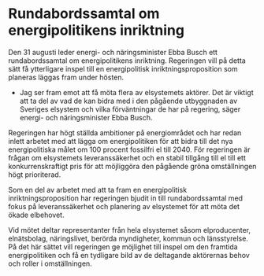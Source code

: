 # Rundabordssamtal om energipolitikens inriktning

Den 31 augusti leder energi- och näringsminister Ebba Busch ett rundabordssamtal om energipolitikens inriktning. Regeringen vill på detta sätt få ytterligare inspel till en energipolitisk inriktningsproposition som planeras läggas fram under hösten.

- Jag ser fram emot att få möta flera av elsystemets aktörer. Det är viktigt att ta del av vad de kan bidra med i den pågående utbyggnaden av Sveriges elsystem och vilka förväntningar de har på regering, säger energi- och näringsminister Ebba Busch.

Regeringen har högt ställda ambitioner på energiområdet och har redan inlett arbetet med att lägga om energipolitiken för att bidra till det nya energipolitiska målet om 100 procent fossilfri el till 2040. För regeringen är frågan om elsystemets leveranssäkerhet och en stabil tillgång till el till ett konkurrenskraftigt pris för att möjliggöra den pågående gröna omställningen högt prioriterad.

Som en del av arbetet med att ta fram en energipolitisk inriktningsproposition har regeringen bjudit in till rundabordssamtal med fokus på leveranssäkerhet och planering av elsystemet för att möta det ökade elbehovet.

Vid mötet deltar representanter från hela elsystemet såsom elproducenter, elnätsbolag, näringslivet, berörda myndigheter, kommun och länsstyrelse. På det här sättet vill regeringen ge möjlighet till inspel om den framtida energipolitiken och få en tydligare bild av de deltagande aktörernas behov och roller i omställningen.
